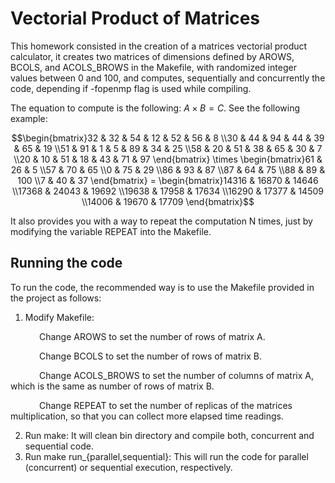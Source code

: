 # Vectorial Product of Matrices

This homework consisted in the creation of a matrices vectorial product calculator, it creates two matrices of dimensions defined by AROWS, BCOLS, and ACOLS_BROWS in the Makefile, with randomized integer values between 0 and 100, and computes, sequentially and concurrently the code, depending if -fopenmp flag is used while compiling.

The equation to compute is the following: $A \times B = C$. See the following example:

```math
\begin{bmatrix}32 & 32 & 54 & 12 & 52 & 56 & 8 \\30 & 44 & 94 & 44 & 39 & 65 & 19 \\51 & 91 & 1 & 5 & 89 & 34 & 25 \\58 & 20 & 51 & 38 & 65 & 30 & 7 \\20 & 10 & 51 & 18 & 43 & 71 & 97 \end{bmatrix} 
\times 
\begin{bmatrix}61 & 26 & 5 \\57 & 70 & 65 \\0 & 75 & 29 \\86 & 93 & 87 \\87 & 64 & 75 \\88 & 89 & 100 \\7 & 40 & 37 \end{bmatrix} 
= 
\begin{bmatrix}14316 & 16870 & 14646 \\17368 & 24043 & 19692 \\19638 & 17958 & 17634 \\16290 & 17377 & 14509 \\14006 & 19670 & 17709 \end{bmatrix}
```

It also provides you with a way to repeat the computation N times, just by modifying the variable REPEAT into the Makefile.

## Running the code
To run the code, the recommended way is to use the Makefile provided in the project as follows:
1. Modify Makefile: 

  &emsp;&emsp;&emsp; Change AROWS to set the number of rows of matrix A.
  
  &emsp;&emsp;&emsp; Change BCOLS to set the number of rows of matrix B.
  
  &emsp;&emsp;&emsp; Change ACOLS_BROWS to set the number of columns of matrix A, which is the same as number of rows of matrix B.
  
  &emsp;&emsp;&emsp; Change REPEAT to set the number of replicas of the matrices multiplication, so that you can collect more elapsed time readings.
  
2. Run make: It will clean bin directory and compile both, concurrent and sequential code.
3. Run make run_{parallel,sequential}: This will run the code for parallel (concurrent) or sequential execution, respectively.
